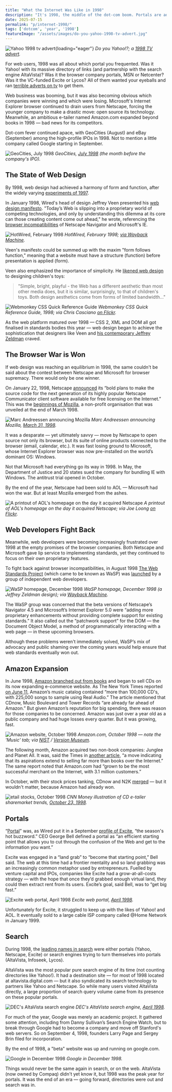 ```yaml
---
title: "What the Internet Was Like in 1998"
description: "It's 1998, the middle of the dot-com boom. Portals are advertising on TV, web developers are fighting browser companies, Microsoft and Amazon are gaining power, and Netscape is going open source."
date: 2025-07-15
permalink: "p/internet-1998/"
tags: ['dotcom', 'year', '1998']
featureImage: "/assets/images/do-you-yahoo-1998-tv-advert.jpg"
---
```


![Yahoo 1998 tv advert](/assets/images/do-you-yahoo-1998-tv-advert.jpg){loading="eager"}
*Do you Yahoo!?; a [1998 TV advert](https://www.youtube.com/watch?v=kM0vtBQo4x0).*

For web users, 1998 was all about which portal you frequented. Was it Yahoo! with its massive directory of links (and partnership with the search engine AltaVista)? Was it the browser company portals, MSN or Netcenter? Was it the VC-funded Excite or Lycos? All of them wanted your eyeballs and ran [terrible adverts on tv](https://www.youtube.com/watch?v=qPEpGHya01c) to get them.

Web business was booming, but it was also becoming obvious which companies were winning and which were losing. Microsoft's Internet Explorer browser continued to drain users from Netscape, forcing the younger company to make a drastic move: open source its technology. Meanwhile, an ambitious e-tailer named Amazon.com expanded beyond books in 1998 — bad news for its competitors.

Dot-com fever continued apace, with GeoCities (August) and eBay (September) among the high-profile IPOs in 1998. Not to mention a little company called Google starting in September.

![GeoCities, July 1998](/assets/images/geocities-july1998.jpg)
*GeoCities, [July 1998](https://web.archive.org/web/19980705020459/http://www8.geocities.com/) (the month before the company's IPO).*

## The State of Web Design

By 1998, web design had achieved a harmony of form and function, after the widely varying [experiments of 1997](/p/web-design-1997/).

In January 1998, Wired's head of design Jeffrey Veen presented his [web design manifesto](https://www.wired.com/1998/02/day-1-the-foundations-of-web-design/). "Today’s Web is slipping into a proprietary world of competing technologies, and only by understanding this dilemma at its core can those creating content come out ahead," he wrote, referencing the [browser incompatibilities](/p/browser-war-1990s/) of Netscape Navigator and Microsoft's IE. 

![HotWired, February 1998](/assets/images/hotwired-feb1998.jpg)
*HotWired, February 1998; [via Wayback Machine](https://web.archive.org/web/19980208154258/http://www.hotwired.com:80/).*

Veen's manifesto could be summed up with the maxim "form follows function," meaning that a website must have a structure (function) before presentation is applied (form).

Veen also emphasized the importance of simplicity. He [likened web design](https://www.wired.com/1998/02/day-2-aesthetics-for-the-web/) to designing children's toys:

> "Simple, bright, playful - the Web has a different aesthetic than most other media does, but it is similar, surprisingly, to that of children's toys. Both design aesthetics come from forms of limited bandwidth..."

![Webmonkey CSS Quick Reference Guide](/assets/images/Webmonkey-CSS-Quick-Reference-Guide-1998-1200.jpg)
*Webmonkey CSS Quick Reference Guide, 1998; via Chris Casciano [on Flickr](https://www.flickr.com/photos/placenamehere/2505541321/in/album-72157605145561319/).*

As the web platform matured over 1998 — CSS 2, XML and DOM all got finalised in standards bodies this year — web design began to achieve the sophistication that designers like Veen and [his contemporary Jeffrey Zeldman](/p/web-design-1997/) craved.

## The Browser War is Won

If web design was reaching an equilibrium in 1998, the same couldn't be said about the contest between Netscape and Microsoft for browser supremacy. There would only be one winner.

On January 22, 1998, Netscape [announced](https://web.archive.org/web/20021001071727/wp.netscape.com/newsref/pr/newsrelease558.html) its “bold plans to make the source code for the next generation of its highly popular Netscape Communicator client software available for free licensing on the Internet.” This was the [beginnings of Mozilla](/p/1998-mozilla-w3c-dom-wasp/), a non-profit organisation that was unveiled at the end of March 1998.

![Marc Andreessen announcing Mozilla](/assets/images/andreessen-column-march1998.jpg)
*Marc Andreessen announcing Mozilla, [March 31, 1998](https://web.archive.org/web/19980522224626/http://www.home.netscape.com/comprod/columns/techvision/source.html).*

It was a desparate — yet ultimately savvy — move by Netscape to open source not only its browser, but its suite of online products connected to the browser (email, calendar, etc.). It was fast losing ground to Microsoft, whose Internet Explorer browser was now pre-installed on the world’s dominant OS: Windows.

Not that Microsoft had everything go its way in 1998. In May, the Department of Justice and 20 states sued the company for bundling IE with Windows. The antitrust trial opened in October.

By the end of the year, Netscape had been sold to AOL — Microsoft had won the war. But at least Mozilla emerged from the ashes.

![A printout of AOL's homepage on the day it acquired Netscape](/assets/images/aol-24nov1998-1000x801.jpg)
*A printout of AOL's homepage on the day it acquired Netscape; via Joe Loong [on Flickr](https://www.flickr.com/photos/joelogon/44595377725/in/album-72157702560125974/).*

## Web Developers Fight Back

Meanwhile, web developers were becoming increasingly frustrated over 1998 at the empty promises of the browser companies. Both Netscape and Microsoft gave lip service to implementing standards, yet they continued to focus on their own proprietary features.

To fight back against browser incompatibilities, in August 1998 [The Web Standards Project](https://www.webstandards.org/) (which came to be known as WaSP) was [launched](https://web.archive.org/web/19990203235822/http://webstandards.org/WSP_release_MAIN.txt) by a group of independent web developers.

![WaSP homepage, December 1998](/assets/images/wasp-homepage-dec1998.jpg)
*WaSP homepage, December 1998 (a Jeffrey Zeldman design); via [Wayback Machine](https://web.archive.org/web/19981205153032/https://www.webstandards.org/).*

The WaSP group was concerned that the beta versions of Netscape’s Navigator 4.5 and Microsoft’s Internet Explorer 5.0 were “adding more proprietary enhancements without providing complete support for existing standards.” It also called out the “patchwork support” for the DOM — the Document Object Model, a method of programmatically interacting with a web page — in these upcoming browsers.

Although these problems weren't immediately solved, WaSP’s mix of advocacy and public shaming over the coming years would help ensure that web standards eventually won out.

## Amazon Expansion

In June 1998, [Amazon branched out from books](/p/cdnow-amazon-1998/) and began to sell CDs on its now expanding e-commerce website. As The New York Times reported [on June 11](https://www.nytimes.com/1998/06/11/technology/news-watch-amazon-now-offering-cd-music-to-read-by.html), Amazon’s music catalog contained “more than 100,000 CD's, with 225,000 songs to sample using Real Audio.” The article mentioned that CDnow, Music Boulevard and Tower Records “are already far ahead of Amazon.” But given Amazon’s reputation for big spending, there was reason for those companies to be concerned. Amazon was just over a year old as a public company and had huge losses every quarter. But it was growing, fast.

![Amazon website, October 1998](/assets/images/amazon-october1998.jpg)
*Amazon.com, October 1998 — note the 'Music' tab; via [NIST](https://web.archive.org/web/20180722165332/https://zing.ncsl.nist.gov/hfweb/proceedings/tiller-green/) / [Version Museum](https://www.versionmuseum.com/history-of/amazon-website).*

The following month, Amazon acquired two non-book companies: Junglee and Planet All. It was, said the Times in [another article](https://www.nytimes.com/1998/08/05/business/amazoncom-is-expanding-beyond-books.html), “a move indicating that its aspirations extend to selling far more than books over the Internet.” The same report noted that Amazon.com had “grown to be the most successful merchant on the Internet, with 3.1 million customers.”

In October, with their stock prices tanking, CDnow and N2K [merged](https://web.archive.org/web/20110622034814/https://www.internetnews.com/bus-news/article.php/23171/www.amazon.com) — but it wouldn't matter, because Amazon had already won.

![etail stocks, October 1998](/assets/images/cd-etailers-stocks-october1998.jpg)
*CNN Money illustration of CD e-tailer sharemarket trends, [October 23, 1998](https://money.cnn.com/1998/10/23/deals/cdnow/).*

## Portals

“[Portal](/p/portals-1998/)” was, as Wired put it in a September [profile of Excite](https://www.wired.com/1998/09/bell-2/), “the season's hot buzzword.” CEO George Bell defined a portal as “an efficient starting point that allows you to cut through the confusion of the Web and get to the information you want.”

Excite was engaged in a “land grab” to “become that starting point,” Bell said. The web at this time had a frontier mentality and so land grabbing was an increasingly common metaphor used by entrepreneurs. Fuelled by venture capital and IPOs, companies like Excite had a grow-at-all-costs strategy — with the hope that once they’d grabbed enough virtual land, they could then extract rent from its users. Excite’s goal, said Bell, was to “get big fast.”

![Excite web portal, April 1998](/assets/images/excite-homepage-april1998.jpg)
*Excite web portal, [April 1998](https://web.archive.org/web/19980429181017/http://excite.com:80/).*

Unfortunately for Excite, it struggled to keep up with the likes of Yahoo! and AOL. It eventually sold to a large cable ISP company called @Home Network in January 1999.

## Search

During 1998, the [leading names in search](/p/search-1998/) were either portals (Yahoo, Netscape, Excite) or search engines trying to turn themselves into portals (AltaVista, Infoseek, Lycos).

AltaVista was the most popular pure search engine of its time (not counting directories like Yahoo!). It had a destination site — for most of 1998 located at altavista.digital.com — but it also syndicated its search technology to partners like Yahoo and Netscape. So while many users visited AltaVista directly, a large proportion of search query volume came from its presence on these popular portals.

![DEC's AltaVista search engine](/assets/images/altavista-april1998.jpg)
*DEC's AltaVista search engine, [April 1998](https://web.archive.org/web/19980423064646/http://altavista.digital.com/).*

For much of the year, Google was merely an academic project. It gathered some attention, including from Danny Sullivan’s Search Engine Watch, but to break through Google had to become a company and move off Stanford's web servers. So on September 4, 1998, founders Larry Page and Sergey Brin filed for incorporation. 

By the end of 1998, a "beta" website was up and running on google.com.

![Google in December 1998](/assets/images/google-dec2008-beta.png)
*Google in December 1998.*

Things would never be the same again in search, or on the web. AltaVista (now owned by Compaq) didn't yet know it, but 1998 was the peak year for portals. It was the end of an era — going forward, directories were out and search was in.